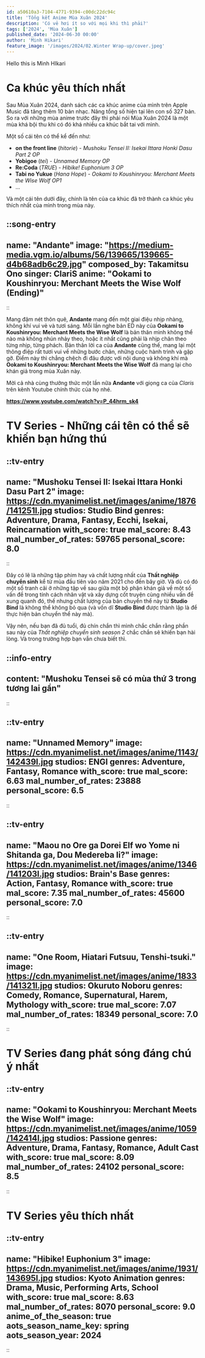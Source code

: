 ```yaml
---
id: a50610a3-7104-4771-9394-c00dc22dc94c
title: 'Tổng kết Anime Mùa Xuân 2024'
description: 'Có vẻ hơi ít so với mọi khi thì phải?'
tags: ['2024', 'Mùa Xuân']
published_date: '2024-06-30 00:00'
author: 'Minh Hikari'
feature_image: '/images/2024/02.Winter Wrap-up/cover.jpeg'
---
```


Hello this is Minh HIkari

# Ca khúc yêu thích nhất

Sau Mùa Xuân 2024, danh sách các ca khúc anime của mình trên Apple Music đã tăng thêm 10 bản nhạc. Nâng tổng số hiện tại lên con số 327 bản. So ra với những mùa anime trước đây thì phải nói Mùa Xuân 2024 là một mùa khá bội thu khi có đó khá nhiều ca khúc bắt tai với mình.

Một số cái tên có thể kể đến như:
- **on the front line** (*hitorie*) - *Mushoku Tensei II: Isekai Ittara Honki Dasu Part 2 OP*
- **Yobigoe** (*tei*) - *Unnamed Memory OP*
- **Re:Coda** (*TRUE*) - *Hibike! Euphonium 3 OP*
- **Tabi no Yukue** (*Hana Hope*) - *Ookami to Koushinryou: Merchant Meets the Wise Wolf OP1*
- ...

Và một cái tên dưới đây, chính là tên của ca khúc đã trở thành ca khúc yêu thích nhất của mình trong mùa này.

::song-entry
---
name: "Andante"
image: "https://medium-media.vgm.io/albums/56/139665/139665-d4b68adb6c29.jpg"
composed_by: Takamitsu Ono
singer: ClariS
anime: "Ookami to Koushinryou: Merchant Meets the Wise Wolf (Ending)"
---
::

Mang đậm nét thôn quê, **Andante** mang đến một giai điệu nhịp nhàng, không khí vui vẻ và tươi sáng. Mỗi lần nghe bản ED này của **Ookami to Koushinryou: Merchant Meets the Wise Wolf** là bản thân mình không thể nào mà không nhún nhảy theo, hoặc ít nhất cũng phải là nhịp chân theo từng nhịp, từng phách. Bản thân lời ca của **Andante** cũng thế, mang lại một thông điệp rất tươi vui về những bước chân, những cuộc hành trình và gặp gỡ. Điểm này thì chẳng chệch đi đâu được với nội dung và không khí mà **Ookami to Koushinryou: Merchant Meets the Wise Wolf** đã mang lại cho khán giả trong mùa Xuân này.

Mời cả nhà cùng thưởng thức một lần nữa **Andante** với giọng ca của *Claris* trên kênh Youtube chính thức của họ nhé.

**https://www.youtube.com/watch?v=P_44hrm_sk4**

# TV Series - Những cái tên có thể sẽ khiến bạn hứng thú

::tv-entry
---
name: "Mushoku Tensei II: Isekai Ittara Honki Dasu Part 2"
image: https://cdn.myanimelist.net/images/anime/1876/141251l.jpg
studios: Studio Bind
genres: Adventure, Drama, Fantasy, Ecchi, Isekai, Reincarnation
with_score: true
mal_score: 8.43
mal_number_of_rates: 59765
personal_score: 8.0
---
::

Đây có lẽ là những tập phim hay và chất lượng nhất của **Thất nghiệp chuyển sinh** kể từ mùa đầu tiên vào năm 2021 cho đến bây giờ. Và dù có đó một số tranh cãi ở những tập về sau giữa một bộ phận khán giả về một số vấn đề trong tính cách nhân vật và xây dựng cốt truyện cùng nhiều vấn đề xung quanh đó, thế nhưng chất lượng của bản chuyển thể này từ **Studio Bind** là không thể không bỏ qua (và vốn dĩ **Studio Bind** được thành lập là để thực hiện bản chuyển thể này mà).

Vậy nên, nếu bạn đã đủ tuổi, đủ chín chắn thì mình chắc chắn rằng phần sau này của *Thất nghiệp chuyển sinh season 2* chắc chắn sẽ khiến bạn hài lòng. Và trong trường hợp bạn vẫn chưa biết thì.

::info-entry
---
content: "Mushoku Tensei sẽ có mùa thứ 3 trong tương lai gần"
---
::



::tv-entry
---
name: "Unnamed Memory"
image: https://cdn.myanimelist.net/images/anime/1143/142439l.jpg
studios: ENGI
genres: Adventure, Fantasy, Romance
with_score: true
mal_score: 6.63
mal_number_of_rates: 23888
personal_score: 6.5
---
::

::tv-entry
---
name: "Maou no Ore ga Dorei Elf wo Yome ni Shitanda ga, Dou Medereba Ii?"
image: https://cdn.myanimelist.net/images/anime/1346/141203l.jpg
studios: Brain's Base
genres: Action, Fantasy, Romance
with_score: true
mal_score: 7.35
mal_number_of_rates: 45600
personal_score: 7.0
---
::

::tv-entry
---
name: "One Room, Hiatari Futsuu, Tenshi-tsuki."
image: https://cdn.myanimelist.net/images/anime/1833/141321l.jpg
studios: Okuruto Noboru
genres: Comedy, Romance, Supernatural, Harem, Mythology
with_score: true
mal_score: 7.07
mal_number_of_rates: 18349
personal_score: 7.0
---
::

# TV Series đang phát sóng đáng chú ý nhất

::tv-entry
---
name: "Ookami to Koushinryou: Merchant Meets the Wise Wolf"
image: https://cdn.myanimelist.net/images/anime/1059/142414l.jpg
studios: Passione
genres: Adventure, Drama, Fantasy, Romance, Adult Cast
with_score: true
mal_score: 8.09
mal_number_of_rates: 24102
personal_score: 8.5
---
::


# TV Series yêu thích nhất

::tv-entry
---
name: "Hibike! Euphonium 3"
image: https://cdn.myanimelist.net/images/anime/1931/143695l.jpg
studios: Kyoto Animation
genres: Drama, Music, Performing Arts, School
with_score: true
mal_score: 8.63
mal_number_of_rates: 8070
personal_score: 9.0
anime_of_the_season: true
aots_season_name_key: spring
aots_season_year: 2024
---
::
